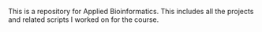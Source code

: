 This is a repository for Applied Bioinformatics. 
This includes all the projects and related scripts I worked on for the course.
